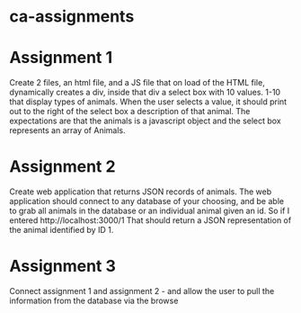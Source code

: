 # ca-assignments

# Assignment 1
Create 2 files, an html file, and a JS file that on load of the HTML file, dynamically creates a div, inside that div a select box with 10 values. 1-10 that display types of animals. When the user selects a value, it should print out to the right of the select box a description of that animal. The expectations are that the animals is a javascript object and the select box represents an array of Animals.

# Assignment 2
Create web application that returns JSON records of animals. The web application should connect to any database of your choosing, and be able to grab all animals in the database or an individual animal given an id. So if I entered http://localhost:3000/1 That should return a JSON representation of the animal identified by ID 1.

# Assignment 3
Connect assignment 1 and assignment 2 - and allow the user to pull the information from the database via the browse

